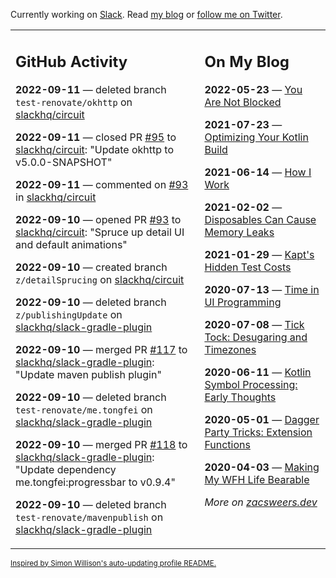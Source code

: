 Currently working on [Slack](https://slack.com/). Read [my blog](https://zacsweers.dev/) or [follow me on Twitter](https://twitter.com/ZacSweers).

<table><tr><td valign="top" width="60%">

## GitHub Activity
<!-- githubActivity starts -->
**2022-09-11** — deleted branch `test-renovate/okhttp` on [slackhq/circuit](https://github.com/slackhq/circuit)

**2022-09-11** — closed PR [#95](https://github.com/slackhq/circuit/pull/95) to [slackhq/circuit](https://github.com/slackhq/circuit): "Update okhttp to v5.0.0-SNAPSHOT"

**2022-09-11** — commented on [#93](https://github.com/slackhq/circuit/pull/93#issuecomment-1242880815) in [slackhq/circuit](https://github.com/slackhq/circuit)

**2022-09-10** — opened PR [#93](https://github.com/slackhq/circuit/pull/93) to [slackhq/circuit](https://github.com/slackhq/circuit): "Spruce up detail UI and default animations"

**2022-09-10** — created branch `z/detailSprucing` on [slackhq/circuit](https://github.com/slackhq/circuit)

**2022-09-10** — deleted branch `z/publishingUpdate` on [slackhq/slack-gradle-plugin](https://github.com/slackhq/slack-gradle-plugin)

**2022-09-10** — merged PR [#117](https://github.com/slackhq/slack-gradle-plugin/pull/117) to [slackhq/slack-gradle-plugin](https://github.com/slackhq/slack-gradle-plugin): "Update maven publish plugin"

**2022-09-10** — deleted branch `test-renovate/me.tongfei` on [slackhq/slack-gradle-plugin](https://github.com/slackhq/slack-gradle-plugin)

**2022-09-10** — merged PR [#118](https://github.com/slackhq/slack-gradle-plugin/pull/118) to [slackhq/slack-gradle-plugin](https://github.com/slackhq/slack-gradle-plugin): "Update dependency me.tongfei:progressbar to v0.9.4"

**2022-09-10** — deleted branch `test-renovate/mavenpublish` on [slackhq/slack-gradle-plugin](https://github.com/slackhq/slack-gradle-plugin)
<!-- githubActivity ends -->
</td><td valign="top" width="40%">

## On My Blog
<!-- blog starts -->
**2022-05-23** — [You Are Not Blocked](https://www.zacsweers.dev/you-are-not-blocked/)

**2021-07-23** — [Optimizing Your Kotlin Build](https://www.zacsweers.dev/optimizing-your-kotlin-build/)

**2021-06-14** — [How I Work](https://www.zacsweers.dev/how-i-work/)

**2021-02-02** — [Disposables Can Cause Memory Leaks](https://www.zacsweers.dev/disposables-can-cause-memory-leaks/)

**2021-01-29** — [Kapt's Hidden Test Costs](https://www.zacsweers.dev/kapts-hidden-test-costs/)

**2020-07-13** — [Time in UI Programming](https://www.zacsweers.dev/time-in-ui/)

**2020-07-08** — [Tick Tock: Desugaring and Timezones](https://www.zacsweers.dev/ticktock-desugaring-timezones/)

**2020-06-11** — [Kotlin Symbol Processing: Early Thoughts](https://www.zacsweers.dev/kotlin-symbol-processor-early-thoughts/)

**2020-05-01** — [Dagger Party Tricks: Extension Functions](https://www.zacsweers.dev/dagger-party-tricks-extension-functions/)

**2020-04-03** — [Making My WFH Life Bearable](https://www.zacsweers.dev/making-wfh-life-bearable/)
<!-- blog ends -->
_More on [zacsweers.dev](https://zacsweers.dev/)_
</td></tr></table>

<sub><a href="https://simonwillison.net/2020/Jul/10/self-updating-profile-readme/">Inspired by Simon Willison's auto-updating profile README.</a></sub>